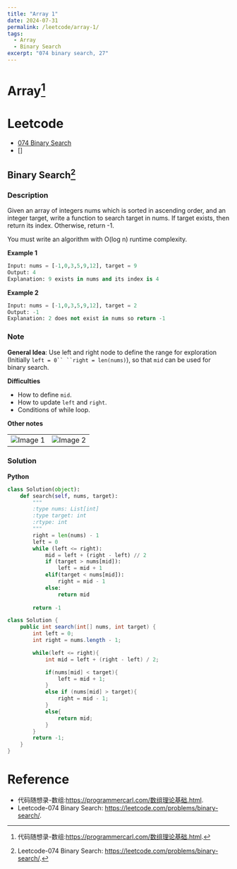 ```yaml
---
title: "Array 1"
date: 2024-07-31
permalink: /leetcode/array-1/
tags:
  - Array
  - Binary Search
excerpt: "074 binary search, 27"
---
```


# Array[^dmsxl]
[^dmsxl]: 代码随想录-数组:https://programmercarl.com/数组理论基础.html.

# Leetcode 
  * [074 Binary Search](https://leetcode.com/problems/binary-search/)
  * []

## Binary Search[^binarySearch]
[^BinarySearch]:Leetcode-074 Binary Search: https://leetcode.com/problems/binary-search/.

### Description
Given an array of integers nums which is sorted in ascending order, and an integer target, write a function to search target in nums. If target exists, then return its index. Otherwise, return -1.

You must write an algorithm with O(log n) runtime complexity.

**Example 1**
```Python
Input: nums = [-1,0,3,5,9,12], target = 9
Output: 4
Explanation: 9 exists in nums and its index is 4
```

**Example 2**
```Python
Input: nums = [-1,0,3,5,9,12], target = 2
Output: -1
Explanation: 2 does not exist in nums so return -1
```

### Note
**General Idea**: Use left and right node to define the range for exploration (Initially ```left = 0`` ``right = len(nums)```), so that ``mid`` can be used for binary search. 

**Difficulties**
  * How to define ```mid```.
  * How to update ```left``` and ```right```.
  * Conditions of while loop.

**Other notes**

<table>
  <tr>
    <td><img src="../images/leetcode-array1-1" alt="Image 1"></td>
    <td><img src="../images/leetcode-array1-2" alt="Image 2"></td>
  </tr>
</table>


### Solution
**Python**
```python
class Solution(object):
    def search(self, nums, target):
        """
        :type nums: List[int]
        :type target: int
        :rtype: int
        """
        right = len(nums) - 1
        left = 0
        while (left <= right):
            mid = left + (right - left) // 2
            if (target > nums[mid]):
                left = mid + 1
            elif(target < nums[mid]):
                right = mid - 1
            else:
                return mid
                
        return -1
```

```java
class Solution {
    public int search(int[] nums, int target) {
        int left = 0;
        int right = nums.length - 1;

        while(left <= right){
            int mid = left + (right - left) / 2;

            if(nums[mid] < target){
                left = mid + 1;
            }
            else if (nums[mid] > target){
                right = mid - 1;
            }
            else{
                return mid;
            }
        }
        return -1;
    }
}
```

# Reference
  * 代码随想录-数组:https://programmercarl.com/数组理论基础.html.
  * Leetcode-074 Binary Search: https://leetcode.com/problems/binary-search/.


